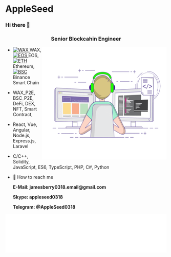 # AppleSeed

### Hi there 👋

<h3 align="center">Senior Blockcahin Engineer</h3>

<img align="right" alt="GIF" src="https://github.com/Hemraj183/Hemraj183/blob/main/coding.gif" width="390" height="350" />



- <a href = "https://raw.githubusercontent.com/nullablebool/crypto-icons/master/32x32/WAX-32.png">
      <img src="https://raw.githubusercontent.com/nullablebool/crypto-icons/master/32x32/WAX-32.png" alt="WAX" title="WAX (WAXP)" style="max-width: 100%;">
    </a>WAX, 
    <a href = "https://raw.githubusercontent.com/nullablebool/crypto-icons/master/32x32/EOS-32.png">
    <img src="https://raw.githubusercontent.com/nullablebool/crypto-icons/master/32x32/EOS-32.png" alt="EOS" title="WAX (WAXP)" style="max-width: 100%;">
    </a>EOS, 
    <a href = "https://raw.githubusercontent.com/nullablebool/crypto-icons/master/32x32/ETH-32.png">
    <img src="https://raw.githubusercontent.com/nullablebool/crypto-icons/master/32x32/ETH-32.png" alt="ETH" title="WAX (WAXP)" style="max-width: 100%;">
    </a>Ethereum, 
    <a href = "https://raw.githubusercontent.com/nullablebool/crypto-icons/master/32x32/BNB-32.png">
    <img src="https://raw.githubusercontent.com/nullablebool/crypto-icons/master/32x32/BNB-32.png" alt="BSC" title="WAX (WAXP)" style="max-width: 100%;">
    </a>Binance Smart Chain

    

- WAX_P2E, BSC_P2E, DeFi, DEX, NFT, Smart Contract, 
- React, Vue, Angular, Node.js, Express.js, Laravel
- C/C++, Solidity, JavaScript, ES6, TypeScript, PHP, C#, Python

- 🤝 How to reach me 
  <p><b>E-Mail: jamesberry0318.email@gmail.com</b></p>
  <p><b>Skype: appleseed0318</b></p>
  <p><b>Telegram: @AppleSeed0318</b></p>








<div align="center">

<img height="120" alt="Thanks for visiting me" width="100%" src="https://raw.githubusercontent.com/mothblue1111/mothblue1111/master/images/marquee.svg" />
<br />
</div>

